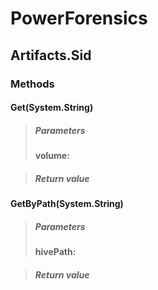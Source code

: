 ﻿# PowerForensics


## Artifacts.Sid

### Methods


#### Get(System.String)

> ##### Parameters
> **volume:** 

> ##### Return value
> 

#### GetByPath(System.String)

> ##### Parameters
> **hivePath:** 

> ##### Return value
> 